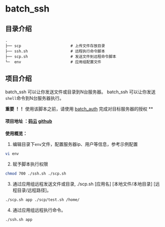 # batch_ssh

## 目录介绍

```
.
├── scp                      # 上传文件存放目录
├── ssh.sh                   # 远程执行命令脚本
├── scp.sh                   # 发送文件到远程命令脚本
└─  env                      # 应用组配置文件

```

## 项目介绍

batch_ssh 可以让你发送文件或目录到N台服务器。
batch_ssh 可以让你发送`shell`命令到N台服务器执行。

**重要 ！！**
使用该脚本之前，请使用  [batch_auth](https://github.com/chazzorg/batch_auth) 完成对目标服务器的授权 **

#### 项目地址 ：[码云](https://gitee.com/chazzorg/batch_ssh)      [github](https://github.com/chazzorg/batch_ssh)


**使用概览：**

1. 编辑目录下`env`文件，配置服务器ip、用户等信息，参考示例配置
```bash
vi env
```

2. 赋予脚本执行权限
 ```bash
chmod 700 ./ssh.sh ./scp.sh
```

3. 通过应用组远程发送文件或目录, ./scp.sh [应用名] [本地文件/本地目录] [远程目录/远程路径]。
```bash
./scp.sh app ./scp/test.sh /home/
```

4. 通过应用组远程执行命令。
```bash
./ssh.sh app
```
